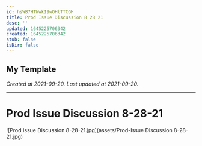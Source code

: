 ```yaml
---
id: hsWB7HTWwkI9wOHlTTCGH
title: Prod Issue Discussion 8 28 21
desc: ''
updated: 1645225706342
created: 1645225706342
stub: false
isDir: false
---
```

My Template
---

_Created at 2021-09-20._
_Last updated at 2021-09-20._




---

# Prod Issue Discussion 8-28-21


![Prod Issue Discussion 8-28-21.jpg](assets/Prod-Issue Discussion 8-28-21.jpg)


